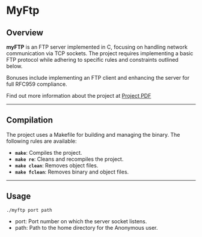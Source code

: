 # MyFtp

## Overview
**myFTP** is an FTP server implemented in C, focusing on handling network communication via TCP sockets. The project requires implementing a basic FTP protocol while adhering to specific rules and constraints outlined below.

Bonuses include implementing an FTP client and enhancing the server for full RFC959 compliance.

Find out more information about the project at [Project PDF](./B-NWP-400_myFTP.pdf)

---

## Compilation
The project uses a Makefile for building and managing the binary. The following rules are available:
- **`make`**: Compiles the project.
- **`make re`**: Cleans and recompiles the project.
- **`make clean`**: Removes object files.
- **`make fclean`**: Removes binary and object files.

---

## Usage
``./myftp port path ``

 - port: Port number on which the server socket listens.
 - path: Path to the home directory for the Anonymous user.
